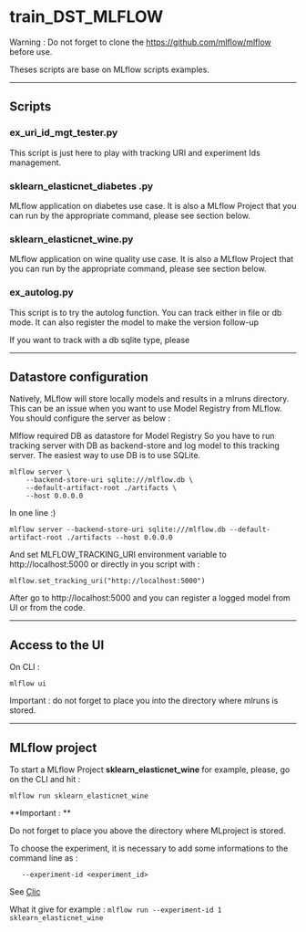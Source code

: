 # train_DST_MLFLOW
Warning : Do not forget to clone the https://github.com/mlflow/mlflow before use.

Theses scripts are base on MLflow scripts examples.


------------


## Scripts
### ex_uri_id_mgt_tester.py
This script is just here to play with tracking URI and experiment Ids management.

### sklearn_elasticnet_diabetes .py
MLflow application on diabetes use case.
It is also a MLflow Project that you can run by the appropriate command, please see section below.

### sklearn_elasticnet_wine.py
MLflow application on wine quality use case.
It is also a MLflow Project that you can run by the appropriate command, please see section below.

### ex_autolog.py
This script is to try the autolog function. You can track either in file or db mode. It can also register the model to make the version follow-up

If you want to track with a db sqlite type, please


------------


## Datastore configuration

Natively, MLflow will store locally models and results in a mlruns directory. This can be an issue when you want to use Model Registry from MLflow. You should configure the server as below :

Mlflow required DB as datastore for Model Registry So you have to run tracking server with DB as backend-store and log model to this tracking server. The easiest way to use DB is to use SQLite.

	mlflow server \
		--backend-store-uri sqlite:///mlflow.db \
		--default-artifact-root ./artifacts \
		--host 0.0.0.0

In one line :) 

	mlflow server --backend-store-uri sqlite:///mlflow.db --default-artifact-root ./artifacts --host 0.0.0.0

And set MLFLOW_TRACKING_URI environment variable to http://localhost:5000 or directly in you script with :

	mlflow.set_tracking_uri("http://localhost:5000")

After go to http://localhost:5000 and you can register a logged model from UI or from the code.

------------


## Access to the UI

On CLI :

	mlflow ui

Important : do not forget to place you into the directory where mlruns is stored.

------------


## MLflow project
To start a MLflow Project **sklearn_elasticnet_wine** for example, please, go on the CLI and hit :

	mlflow run sklearn_elasticnet_wine

**Important : **

Do not forget to place you above the directory where MLproject is stored.

To choose the experiment, it is necessary to add some informations to the command line as :


`	--experiment-id <experiment_id>`

See [Clic](https://www.mlflow.org/docs/latest/cli.html#cmdoption-mlflow-run-experiment-id "Clic")

What it give for example :
`mlflow run --experiment-id 1 sklearn_elasticnet_wine`